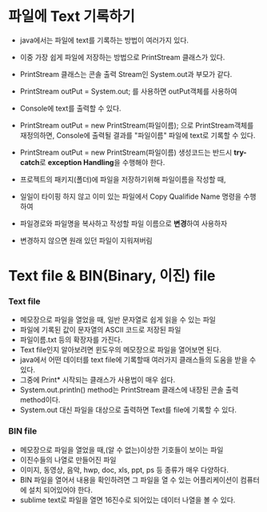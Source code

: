 # 파일에 Text 기록하기
* java에서는 파일에 text를 기록하는 방법이 여러가지 있다.
* 이중 가장 쉽게 파일에 저장하는 방법으로 PrintStream 클래스가 있다.
* PrintStream 클래스는 콘솔 출력 Stream인 System.out과 부모가 같다.
* PrintStream outPut = System.out; 를 사용하면 outPut객체를 사용하여
* Console에 text를 출력할 수 있다.
* PrintStream outPut = new PrintStream(파일이름); 으로 PrintStream객체를 재정의하면, Console에 출력될 결과를 "파일이름" 파일에 text로 기록할 수 있다.  
  
* PrintStream outPut = new PrintStream(파일이름) 생성코드는 반드시 **try-catch**로 **exception Handling**을 수행해야 한다.  
  
* 프로젝트의 패키지(폴더)에 파일을 저장하기위해 파일이름을 작성할 때,
* 일일이 타이핑 하지 않고 이미 있는 파일에서 Copy Qualifide Name 명령을 수행하여
* 파일경로와 파일명을 복사하고 작성할 파일 이름으로 **변경**하여 사용하자
* 변경하지 않으면 원래 있던 파일이 지워져버림

# Text file & BIN(Binary, 이진) file

### Text file
* 메모장으로 파일을 열었을 때, 일반 문자열로 쉽게 읽을 수 있는 파일
* 파일에 기록된 값이 문자열의 ASCII 코드로 저장된 파일
* 파일이름.txt 등의 확장자를 가진다.
* Text file인지 알아보려면 윈도우의 메모장으로 파일을 열어보면 된다.
* java에서 어떤 데이터를 text file에 기록할때 여러가지 클래스들의 도움을 받을 수 있다.
* 그중에 Print* 시작되는 클래스가 사용법이 매우 쉽다.
* System.out.println() method는 PrintStream 클래스에 내장된 콘솔 출력 method이다.
* System.out 대신 파일을 대상으로 출력하면 Text를 file에 기록할 수 있다.

### BIN file
* 메모장으로 파일을 열었을 때,(알 수 없는)이상한 기호들이 보이는 파일
* 이진수들의 나열로 만들어진 파일
* 이미지, 동영상, 음악, hwp, doc, xls, ppt, ps 등 종류가 매우 다양하다.
* BIN 파일을 열어서 내용을 확인하려면 그 파일을 열 수 있는 어플리케이션이 컴퓨터에 설치 되어있어야 한다.
* sublime text로 파일을 열면 16진수로 되어있는 데이터 나열을 볼 수 있다.